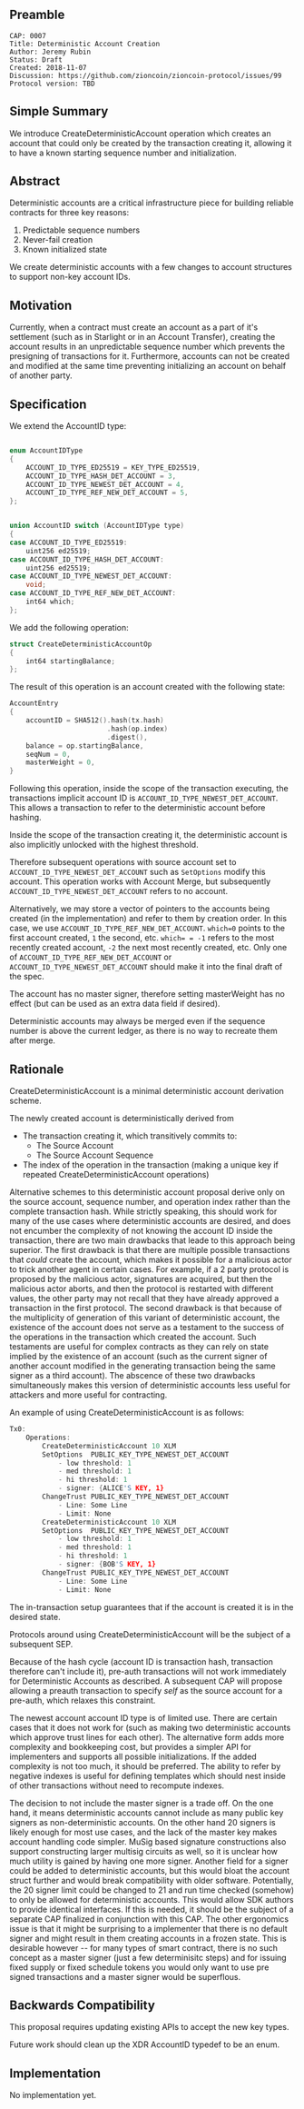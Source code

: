 ## Preamble

```
CAP: 0007
Title: Deterministic Account Creation
Author: Jeremy Rubin
Status: Draft
Created: 2018-11-07
Discussion: https://github.com/zioncoin/zioncoin-protocol/issues/99
Protocol version: TBD
```

## Simple Summary
We introduce CreateDeterministicAccount operation which creates an account that
could only be created by the transaction creating it, allowing it to have a
known starting sequence number and initialization.

## Abstract


Deterministic accounts are a critical infrastructure piece for building reliable contracts for three key reasons:

1) Predictable sequence numbers
2) Never-fail creation
3) Known initialized state

We create deterministic accounts with a few changes to account structures to support non-key account IDs.

## Motivation

Currently, when a contract must create an account as a part of it's settlement (such as in Starlight or in an Account Transfer),
creating the account results in an unpredictable sequence number which prevents the presigning of transactions for it. Furthermore,
accounts can not be created and modified at the same time preventing initializing an account on behalf of another party.


## Specification


We extend the AccountID type:

```c++

enum AccountIDType
{
    ACCOUNT_ID_TYPE_ED25519 = KEY_TYPE_ED25519,
    ACCOUNT_ID_TYPE_HASH_DET_ACCOUNT = 3,
    ACCOUNT_ID_TYPE_NEWEST_DET_ACCOUNT = 4,
    ACCOUNT_ID_TYPE_REF_NEW_DET_ACCOUNT = 5,
};


union AccountID switch (AccountIDType type)
{
case ACCOUNT_ID_TYPE_ED25519:
    uint256 ed25519;
case ACCOUNT_ID_TYPE_HASH_DET_ACCOUNT:
    uint256 ed25519;
case ACCOUNT_ID_TYPE_NEWEST_DET_ACCOUNT:
    void;
case ACCOUNT_ID_TYPE_REF_NEW_DET_ACCOUNT:
    int64 which;
};


```



We add the following operation:
```c++
struct CreateDeterministicAccountOp
{
    int64 startingBalance;
};
```

The result of this operation is an account created with the following state:
```c++
AccountEntry
{
    accountID = SHA512().hash(tx.hash)
                        .hash(op.index)
                        .digest(),
    balance = op.startingBalance,
    seqNum = 0,
    masterWeight = 0,
}
```

Following this operation, inside the scope of the transaction executing, the
transactions implicit account ID is `ACCOUNT_ID_TYPE_NEWEST_DET_ACCOUNT`. This
allows a transaction to refer to the deterministic account before hashing.

Inside the scope of the transaction creating it, the deterministic account is
also implicitly unlocked with the highest threshold.

Therefore subsequent operations with source account set to
`ACCOUNT_ID_TYPE_NEWEST_DET_ACCOUNT` such as `SetOptions` modify this account.
This operation works with Account Merge, but subsequently
`ACCOUNT_ID_TYPE_NEWEST_DET_ACCOUNT` refers to no account.


Alternatively, we may store a vector of pointers to the accounts being created
(in the implementation) and refer to them by creation order. In this case, we
use `ACCOUNT_ID_TYPE_REF_NEW_DET_ACCOUNT`.  `which=0` points to the first
account created, `1` the second, etc. `which= = -1` refers to the most recently
created account, `-2` the next most recently created, etc. Only one of
`ACCOUNT_ID_TYPE_REF_NEW_DET_ACCOUNT` or `ACCOUNT_ID_TYPE_NEWEST_DET_ACCOUNT`
should make it into the final draft of the spec.

The account has no master signer, therefore setting masterWeight has no effect
(but can be used as an extra data field if desired).

Deterministic accounts may always be merged even if the sequence number is above the
current ledger, as there is no way to recreate them after merge.



## Rationale

CreateDeterministicAccount is a minimal deterministic account derivation scheme.

The newly created account is deterministically derived from

- The transaction creating it, which transitively commits to:
    - The Source Account
    - The Source Account Sequence
- The index of the operation in the transaction (making a unique key if repeated CreateDeterministicAccount operations)


Alternative schemes to this deterministic account proposal derive only on the
source account, sequence number, and operation index rather than the complete
transaction hash. While strictly speaking, this should work for many of the use
cases where deterministic accounts are desired, and does not encumber the
complexity of not knowing the account ID inside the transaction, there are two
main drawbacks that leade to this approach being superior. The first drawback is
that there are multiple possible transactions that *could* create the account,
which makes it possible for a malicious actor to trick another agent in certain
cases. For example, if a 2 party protocol is proposed by the malicious actor,
signatures are acquired, but then the malicious actor aborts, and then the
protocol is restarted with different values, the other party may not recall that
they have already approved a transaction in the first protocol. The second
drawback is that because of the multiplicity of generation of this variant of
deterministic account, the existence of the account does not serve as a
testament to the success of the operations in the transaction which created the
account. Such testaments are useful for complex contracts as they can rely on
state implied by the existence of an account (such as the current signer of
another account modified in the generating transaction being the same signer as
a third account). The abscence of these two drawbacks simultaneously makes this
version of deterministic accounts less useful for attackers and more useful for
contracting.

An example of using CreateDeterministicAccount is as follows:

```c++
Tx0:
    Operations:
        CreateDeterministicAccount 10 XLM
        SetOptions  PUBLIC_KEY_TYPE_NEWEST_DET_ACCOUNT
            - low threshold: 1
            - med threshold: 1
            - hi threshold: 1
            - signer: {ALICE'S KEY, 1}
        ChangeTrust PUBLIC_KEY_TYPE_NEWEST_DET_ACCOUNT
            - Line: Some Line
            - Limit: None
        CreateDeterministicAccount 10 XLM
        SetOptions  PUBLIC_KEY_TYPE_NEWEST_DET_ACCOUNT
            - low threshold: 1
            - med threshold: 1
            - hi threshold: 1
            - signer: {BOB'S KEY, 1}
        ChangeTrust PUBLIC_KEY_TYPE_NEWEST_DET_ACCOUNT
            - Line: Some Line
            - Limit: None
```

The in-transaction setup guarantees that if the account is created it is in the
desired state.


Protocols around using CreateDeterministicAccount will be the subject of a
subsequent SEP.


Because of the hash cycle (account ID is transaction hash, transaction therefore
can't include it), pre-auth transactions will not work immediately for
Deterministic Accounts as described. A subsequent CAP will propose allowing a
preauth transaction to specify _self_ as the source account for a pre-auth, which
relaxes this constraint.

The newest account account ID type is of limited use. There are certain cases
that it does not work for (such as making two deterministic accounts which
approve trust lines for each other). The alternative form adds more complexity
and bookkeeping cost, but provides a simpler API for implementers and supports
all possible initializations. If the added complexity is not too much, it should
be preferred. The ability to refer by negative indexes is useful for defining
templates which should nest inside of other transactions without need to
recompute indexes.

The decision to not include the master signer is a trade off. On the one hand,
it means deterministic accounts cannot include as many public key signers as
non-deterministic accounts. On the other hand 20 signers is likely enough for
most use cases, and the lack of the master key makes account handling code
simpler. MuSig based signature constructions also support constructing larger
multisig circuits as well, so it is unclear how much utility is gained by having
one more signer. Another field for a signer could be added to deterministic
accounts, but this would bloat the account struct further and would break
compatibility with older software. Potentially, the 20 signer limit could be
changed to 21 and run time checked (somehow) to only be allowed for
deterministic accounts. This would allow SDK authors to provide identical
interfaces. If this is needed, it should be the subject of a separate CAP
finalized in conjunction with this CAP. The other ergonomics issue is that it
might be surprising to a implementer that there is no default signer and might
result in them creating accounts in a frozen state. This is desirable however --
for many types of smart contract, there is no such concept as a master signer
    (just a few determinisitc steps) and for issuing fixed supply or fixed
    schedule tokens you would only want to use pre signed transactions and a
    master signer would be superflous.



## Backwards Compatibility
This proposal requires updating existing APIs to accept the new key types.


Future work should clean up the XDR AccountID typedef to be an enum.


## Implementation
No implementation yet.
